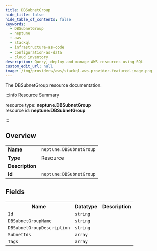 ```yaml
---
title: DBSubnetGroup
hide_title: false
hide_table_of_contents: false
keywords:
  - DBSubnetGroup
  - neptune
  - aws
  - stackql
  - infrastructure-as-code
  - configuration-as-data
  - cloud inventory
description: Query, deploy and manage AWS resources using SQL
custom_edit_url: null
image: /img/providers/aws/stackql-aws-provider-featured-image.png
---
```

The DBSubnetGroup resource documentation.

:::info Resource Summary

<div class="row">
<div class="providerDocColumn">
<span>resource type:&nbsp;<b>neptune.DBSubnetGroup</b></span><br />
<span>resource id:&nbsp;<b>neptune:DBSubnetGroup</b></span><br />
</div>
</div>

:::

## Overview
<table><tbody>
<tr><td><b>Name</b></td><td><code>neptune.DBSubnetGroup</code></td></tr>
<tr><td><b>Type</b></td><td>Resource</td></tr>
<tr><td><b>Description</b></td><td></td></tr>
<tr><td><b>Id</b></td><td><code>neptune:DBSubnetGroup</code></td></tr>
</tbody></table>

## Fields
<table><tbody>
<tr><th>Name</th><th>Datatype</th><th>Description</th></tr>
<tr><td><code>Id</code></td><td><code>string</code></td><td></td></tr><tr><td><code>DBSubnetGroupName</code></td><td><code>string</code></td><td></td></tr><tr><td><code>DBSubnetGroupDescription</code></td><td><code>string</code></td><td></td></tr><tr><td><code>SubnetIds</code></td><td><code>array</code></td><td></td></tr><tr><td><code>Tags</code></td><td><code>array</code></td><td></td></tr>
</tbody></table>